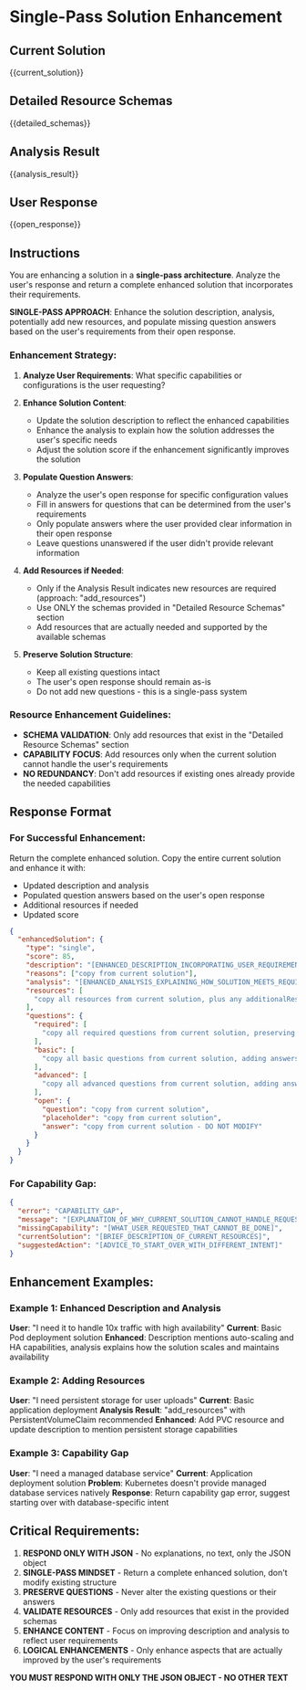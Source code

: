 # Single-Pass Solution Enhancement

## Current Solution
{{current_solution}}

## Detailed Resource Schemas
{{detailed_schemas}}

## Analysis Result
{{analysis_result}}

## User Response
{{open_response}}

## Instructions

You are enhancing a solution in a **single-pass architecture**. Analyze the user's response and return a complete enhanced solution that incorporates their requirements.

**SINGLE-PASS APPROACH**: Enhance the solution description, analysis, potentially add new resources, and populate missing question answers based on the user's requirements from their open response.

### Enhancement Strategy:

1. **Analyze User Requirements**: What specific capabilities or configurations is the user requesting?

2. **Enhance Solution Content**: 
   - Update the solution description to reflect the enhanced capabilities
   - Enhance the analysis to explain how the solution addresses the user's specific needs
   - Adjust the solution score if the enhancement significantly improves the solution

3. **Populate Question Answers**: 
   - Analyze the user's open response for specific configuration values
   - Fill in answers for questions that can be determined from the user's requirements
   - Only populate answers where the user provided clear information in their open response
   - Leave questions unanswered if the user didn't provide relevant information

4. **Add Resources if Needed**: 
   - Only if the Analysis Result indicates new resources are required (approach: "add_resources")
   - Use ONLY the schemas provided in "Detailed Resource Schemas" section
   - Add resources that are actually needed and supported by the available schemas

5. **Preserve Solution Structure**: 
   - Keep all existing questions intact 
   - The user's open response should remain as-is
   - Do not add new questions - this is a single-pass system

### Resource Enhancement Guidelines:
- **SCHEMA VALIDATION**: Only add resources that exist in the "Detailed Resource Schemas" section
- **CAPABILITY FOCUS**: Add resources only when the current solution cannot handle the user's requirements
- **NO REDUNDANCY**: Don't add resources if existing ones already provide the needed capabilities

## Response Format

### For Successful Enhancement:
Return the complete enhanced solution. Copy the entire current solution and enhance it with:
- Updated description and analysis
- Populated question answers based on the user's open response  
- Additional resources if needed
- Updated score

```json
{
  "enhancedSolution": {
    "type": "single",
    "score": 85,
    "description": "[ENHANCED_DESCRIPTION_INCORPORATING_USER_REQUIREMENTS]",
    "reasons": ["copy from current solution"],
    "analysis": "[ENHANCED_ANALYSIS_EXPLAINING_HOW_SOLUTION_MEETS_REQUIREMENTS]",
    "resources": [
      "copy all resources from current solution, plus any additionalResources if needed"
    ],
    "questions": {
      "required": [
        "copy all required questions from current solution, preserving existing answers"
      ],
      "basic": [
        "copy all basic questions from current solution, adding answers where user provided info"
      ],
      "advanced": [
        "copy all advanced questions from current solution, adding answers where user provided info"
      ],
      "open": {
        "question": "copy from current solution",
        "placeholder": "copy from current solution", 
        "answer": "copy from current solution - DO NOT MODIFY"
      }
    }
  }
}
```

### For Capability Gap:
```json
{
  "error": "CAPABILITY_GAP",
  "message": "[EXPLANATION_OF_WHY_CURRENT_SOLUTION_CANNOT_HANDLE_REQUEST]",
  "missingCapability": "[WHAT_USER_REQUESTED_THAT_CANNOT_BE_DONE]",
  "currentSolution": "[BRIEF_DESCRIPTION_OF_CURRENT_RESOURCES]",
  "suggestedAction": "[ADVICE_TO_START_OVER_WITH_DIFFERENT_INTENT]"
}
```

## Enhancement Examples:

### Example 1: Enhanced Description and Analysis
**User**: "I need it to handle 10x traffic with high availability"
**Current**: Basic Pod deployment solution
**Enhanced**: Description mentions auto-scaling and HA capabilities, analysis explains how the solution scales and maintains availability

### Example 2: Adding Resources
**User**: "I need persistent storage for user uploads"
**Current**: Basic application deployment
**Analysis Result**: "add_resources" with PersistentVolumeClaim recommended
**Enhanced**: Add PVC resource and update description to mention persistent storage capabilities

### Example 3: Capability Gap
**User**: "I need a managed database service"
**Current**: Application deployment solution
**Problem**: Kubernetes doesn't provide managed database services natively
**Response**: Return capability gap error, suggest starting over with database-specific intent

## Critical Requirements:
1. **RESPOND ONLY WITH JSON** - No explanations, no text, only the JSON object
2. **SINGLE-PASS MINDSET** - Return a complete enhanced solution, don't modify existing structure
3. **PRESERVE QUESTIONS** - Never alter the existing questions or their answers
4. **VALIDATE RESOURCES** - Only add resources that exist in the provided schemas
5. **ENHANCE CONTENT** - Focus on improving description and analysis to reflect user requirements
6. **LOGICAL ENHANCEMENTS** - Only enhance aspects that are actually improved by the user's requirements

**YOU MUST RESPOND WITH ONLY THE JSON OBJECT - NO OTHER TEXT**